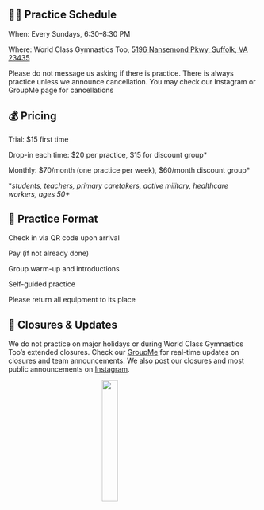 <!---layout: page
title: "Practice Schedule"
permalink: /practice-schedule--->

## 🏋️‍♀️ Practice Schedule
When: Every Sundays, 6:30–8:30 PM 

Where: World Class Gymnastics Too, [5196 Nansemond Pkwy, Suffolk, VA 23435](https://maps.app.goo.gl/MApyPnr39rzwTv716)

Please do not message us asking if there is practice. There is always practice unless we announce cancellation. You may check our Instagram or GroupMe page for cancellations

## 💰 Pricing
Trial: $15 first time

Drop-in each time: $20 per practice, $15 for discount group*

Monthly: $70/month (one practice per week), $60/month discount group*

*_students, teachers, primary caretakers, active military, healthcare workers, ages 50+_

## 🧘 Practice Format
Check in via QR code upon arrival

Pay (if not already done)

Group warm-up and introductions

Self-guided practice

Please return all equipment to its place

## 📅 Closures & Updates
We do not practice on major holidays or during World Class Gymnastics Too’s extended closures.
Check our [GroupMe](https://groupme.com/join_group/87617300/U5zsqMLk) for real-time updates on closures and team announcements.
We also post our closures and most public announcements on [Instagram](https://www.instagram.com/vbadultgymnasticsclub/).


<img 
  src="https://github.com/user-attachments/assets/18bd03fb-f1d8-4b1d-b1c7-21b6286b73f9" 
  style="display: block; margin: 0 auto; width: 25%; height: auto;" 
/>



